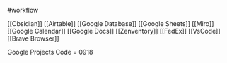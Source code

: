 #workflow

[[Obsidian]]
[[Airtable]]
[[Google Database]]
[[Google Sheets]]
[[Miro]]
[[Google Calendar]]
[[Google Docs]]
[[Zenventory]]
[[FedEx]]
[[VsCode]]
[[Brave Browser]]

Google Projects Code = 0918
